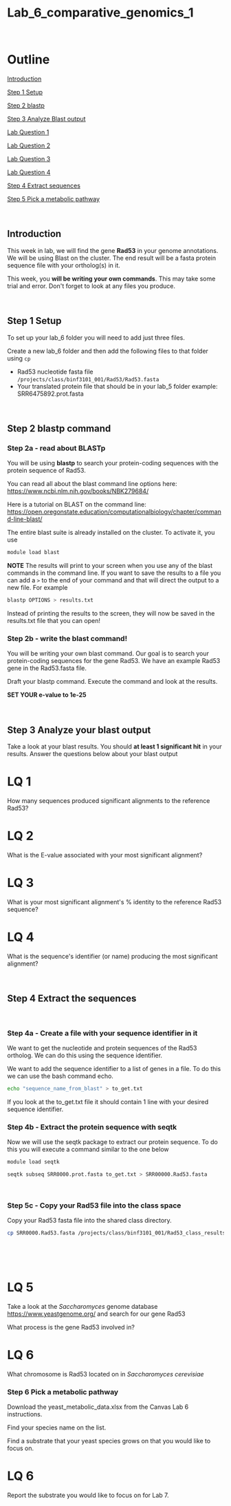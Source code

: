 # Lab_6_comparative_genomics_1
&ensp;
# Outline

[Introduction](#introduction)

[Step 1 Setup](#step-1-setup)

[Step 2 blastp](#step-2-blastp-command)

[Step 3 Analyze Blast output](#step-3-analyze-your-blast-output)

[Lab Question 1](#lq-1)

[Lab Question 2](#lq-2)

[Lab Question 3](#lq-3)

[Lab Question 4](#lq-4)

[Step 4 Extract sequences](#step-4-extract-the-sequences)

[Step 5 Pick a metabolic pathway](#step-5-pick-a-metabolic-pathway)

&ensp;
## Introduction
This week in lab, we will find the gene **Rad53** in your genome annotations. We will be using Blast on the cluster. 
The end result will be a fasta protein sequence file with your ortholog(s) in it.

This week, you **will be writing your own commands**. This may take some trial and error. Don't forget to look at any files you produce. 

&ensp;
&ensp;

## Step 1 Setup

To set up your lab_6 folder you will need to add just three files.

Create a new lab_6 folder and then add the following files to that folder using `cp`
- Rad53 nucleotide fasta file `/projects/class/binf3101_001/Rad53/Rad53.fasta`
- Your translated protein file that should be in your lab_5 folder example: SRR6475892.prot.fasta
&ensp;
&ensp;


&ensp;
&ensp;
## Step 2 blastp command

### Step 2a - read about BLASTp
You will be using **blastp** to search your protein-coding sequences with the protein sequence of Rad53. 

You can read all about the blast command line options here: https://www.ncbi.nlm.nih.gov/books/NBK279684/

Here is a tutorial on BLAST on the command line: https://open.oregonstate.education/computationalbiology/chapter/command-line-blast/ 

The entire blast suite is already installed on the cluster. To activate it, you use

```bash
module load blast
```


**NOTE** The results will print to your screen when you use any of the blast commands in the command line. If you want to save the results to a file you can add a `>` to the end of your command and that will direct the output to a new file. For example

```bash
blastp OPTIONS > results.txt
```

Instead of printing the results to the screen, they will now be saved in the results.txt file that you can open! 

### Step 2b - write the blast command!

You will be writing your own blast command. Our goal is to search your protein-coding sequences for the gene Rad53. We have an example Rad53 gene in the Rad53.fasta file. 

Draft your blastp command. Execute the command and look at the results. 

**SET YOUR e-value to 1e-25**

&ensp;
&ensp;
## Step 3 Analyze your blast output

Take a look at your blast results. You should **at least 1 significant hit** in your results. Answer the questions below about your blast output
&ensp;
# LQ 1 
How many sequences produced significant alignments to the reference Rad53?
&ensp;
# LQ 2 
What is the E-value associated with your most significant alignment?
&ensp;
# LQ 3 
What is your most significant alignment's % identity to the reference Rad53 sequence?
&ensp;
# LQ 4
What is the sequence's identifier (or name) producing the most significant alignment?

&ensp;
&ensp;
## Step 4 Extract the sequences
&ensp;
### Step 4a - Create a file with your sequence identifier in it
We want to get the nucleotide and protein sequences of the Rad53 ortholog. We can do this using the sequence identifier. 

We want to add the sequence identifier to a list of genes in a file. To do this we can use the bash command echo. 

```bash
echo "sequence_name_from_blast" > to_get.txt
```

If you look at the to_get.txt file it should contain 1 line with your desired sequence identifier.
&ensp;
### Step 4b - Extract the protein sequence with seqtk

Now we will use the seqtk package to extract our protein sequence. To do this you will execute a command similar to the one below

```bash
module load seqtk

seqtk subseq SRR0000.prot.fasta to_get.txt > SRR00000.Rad53.fasta
```
&ensp;
### Step 5c - Copy your Rad53 file into the class space

Copy your Rad53 fasta file into the shared class directory.

```bash
cp SRR0000.Rad53.fasta /projects/class/binf3101_001/Rad53_class_results/.
```
&ensp;
&ensp;

&ensp;
# LQ 5
Take a look at the _Saccharomyces_ genome database https://www.yeastgenome.org/ and search for our gene Rad53

What process is the gene Rad53 involved in?

# LQ 6
What chromosome is Rad53 located on in _Saccharomyces cerevisiae_


### Step 6 Pick a metabolic pathway

Download the yeast_metabolic_data.xlsx from the Canvas Lab 6 instructions. 

Find your species name on the list. 

Find a substrate that your yeast species grows on that you would like to focus on. 
&ensp;
# LQ 6 
Report the substrate you would like to focus on for Lab 7.












